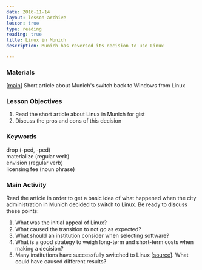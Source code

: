 ```yaml
---
date: 2016-11-14
layout: lesson-archive
lesson: true
type: reading
reading: true
title: Linux in Munich
description: Munich has reversed its decision to use Linux

--- 
```

### Materials

[<a href="https://www.neowin.net/news/munich-germany-realizes-that-deploying-linux-was-a-disaster-going-back-to-windows" target="_blank">main</a>] Short article about Munich's switch back to Windows from Linux

### Lesson Objectives

1. Read the short article about Linux in Munich for gist
2. Discuss the pros and cons of this decision 

### Keywords

drop (-ped, -ped)  
materialize (regular verb)    
envision (regular verb)  
licensing fee (noun phrase)  

### Main Activity 

Read the article in order to get a basic idea of what happened when the city administration in Munich decided to switch to Linux. Be ready to discuss these points: 

1. What was the initial appeal of Linux? 
2. What caused the transition to not go as expected? 
3. What should an institution consider when selecting software? 
4. What is a good strategy to weigh long-term and short-term costs when making a decision? 
5. Many institutions have successfully switched to Linux [<a href="https://en.wikipedia.org/wiki/List_of_Linux_adopters" target="_blank">source</a>]. What could have caused different results? 



